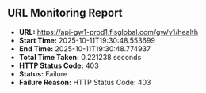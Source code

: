 ## URL Monitoring Report

- **URL:** https://api-gw1-prod1.fisglobal.com/gw/v1/health
- **Start Time:** 2025-10-11T19:30:48.553699
- **End Time:** 2025-10-11T19:30:48.774937
- **Total Time Taken:** 0.221238 seconds
- **HTTP Status Code:** 403
- **Status:** Failure
- **Failure Reason:** HTTP Status Code: 403
